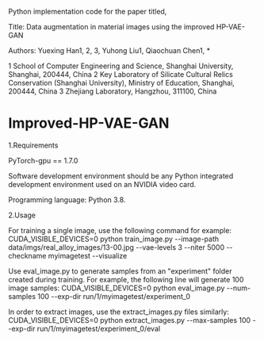 Python implementation code for the paper titled,

Title: Data augmentation in material images using the improved HP-VAE-GAN

Authors: Yuexing Han1, 2, 3, Yuhong Liu1, Qiaochuan Chen1, *

1 School of Computer Engineering and Science, Shanghai University, Shanghai, 200444, China
2 Key Laboratory of Silicate Cultural Relics Conservation (Shanghai University), Ministry of Education, Shanghai, 200444, China
3 Zhejiang Laboratory, Hangzhou, 311100, China

# Improved-HP-VAE-GAN

1.Requirements

PyTorch-gpu == 1.7.0

Software development environment should be any Python integrated development environment used on an NVIDIA video card.

Programming language: Python 3.8.

2.Usage

For training a single image, use the following command for example:
CUDA_VISIBLE_DEVICES=0 python train_image.py --image-path data/imgs/real_alloy_images/13-00.jpg --vae-levels 3 --niter 5000 --checkname myimagetest --visualize

Use eval_image.py to generate samples from an "experiment" folder created during training. For example, the following line will generate 100 image samples:
CUDA_VISIBLE_DEVICES=0 python eval_image.py --num-samples 100 --exp-dir run/1/myimagetest/experiment_0

In order to extract images, use the extract_images.py files similarly:
CUDA_VISIBLE_DEVICES=0 python extract_images.py --max-samples 100 --exp-dir run/1/myimagetest/experiment_0/eval
